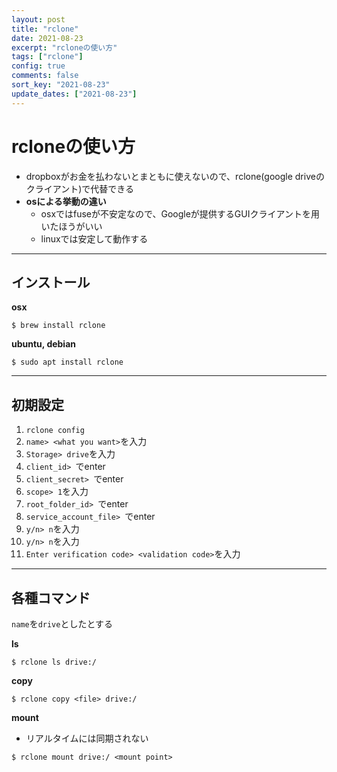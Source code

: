 ```yaml
---
layout: post
title: "rclone"
date: 2021-08-23
excerpt: "rcloneの使い方"
tags: ["rclone"]
config: true
comments: false
sort_key: "2021-08-23"
update_dates: ["2021-08-23"]
---
```


# rcloneの使い方
 - dropboxがお金を払わないとまともに使えないので、rclone(google driveのクライアント)で代替できる
 - **osによる挙動の違い** 
   - osxではfuseが不安定なので、Googleが提供するGUIクライアントを用いたほうがいい
   - linuxでは安定して動作する

---

## インストール

**osx**  
```console
$ brew install rclone
```

**ubuntu, debian**  
```console
$ sudo apt install rclone
```

---

## 初期設定
 1. `rclone config`
 2. `name> <what you want>`を入力
 3. `Storage> drive`を入力
 4. `client_id> `でenter
 5. `client_secret> `でenter
 6. `scope> 1`を入力
 7. `root_folder_id> `でenter
 8. `service_account_file> `でenter
 9. `y/n> n`を入力
 10. `y/n> n`を入力
 11. `Enter verification code> <validation code>`を入力

---

## 各種コマンド
`name`を`drive`としたとする

**ls**  
```console
$ rclone ls drive:/
```

**copy**  
```console
$ rclone copy <file> drive:/
```

**mount**  
 - リアルタイムには同期されない

```console
$ rclone mount drive:/ <mount point>
```
